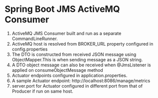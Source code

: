 # Spring Boot JMS ActiveMQ Consumer

1. ActiveMQ JMS Consumer built and run as a separate CommandLineRunner.
2. ActiveMQ host is resolved from BROKER_URL property configured in config.properties
3. The DTO is constructed from received JSON message using ObjectMapper.This is when sending message as a JSON string.
4. A DTO object message can also be received when @JmsListener is applied on consumeObjectMessage method
5. Actuator endpoints configured in application.properties.
6. A sample Actuator endpoint: http://localhost:8086/manage/metrics
7. server.port for Actuator configured in different port from that of Producer if run on same host.